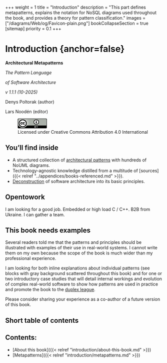 +++
weight = 1
title = "Introduction"
description = "This part defines metapatterns, explains the notation for NoSQL diagrams used throughout the book, and provides a theory for pattern classification."
images = ["/diagrams/Web/og/Favicon-plain.png"]
bookCollapseSection = true
[sitemap]
  priority = 0.1
+++

# Introduction {anchor=false}

**<span class="book-green">Architectural Metapatterns</span>**

*<span class="book-green">The Pattern Language</span>* 

*<span class="book-green">of Software Architecture</span>*

*<span class="book-green">v 1\.1\.1 \(10\-2025\)</span>*

<span class="book-green">Denys Poltorak \(author\)</span>

<span class="book-green">Lars Noodén \(editor\)</span>

<figure>
<a href="../Pictures/image000.png">
<img src="../Pictures/image000.png" alt="image000" loading="lazy" width="88" height="31" style="width:22%"/>
</a>
<figcaption>Licensed under Creative Commons Attribution 4.0 International</figcaption>
</figure>

## You’ll find inside

- A structured collection of [architectural patterns](https://en.wikipedia.org/wiki/Architectural_pattern) with hundreds of NoUML diagrams\.
- Technology\-agnostic knowledge distilled from a multitude of [sources]({{< relref "../appendices/books-referenced.md" >}})\.
- [Deconstruction](https://tvtropes.org/pmwiki/pmwiki.php/Main/GenreDeconstruction) of software architecture into its basic principles\.


## Opentowork

I am looking for a good job\. Embedded or high load C / C\+\+\. B2B from Ukraine\. I can gather a team\.

## This book needs examples

Several readers told me that the patterns and principles should be illustrated with examples of their use in real\-world systems\. I cannot write them on my own because the scope of the book is much wider than my professional experience\.

I am looking for both inline explanations about individual patterns \(see blocks with gray background scattered throughout this book\) and for one or two introductory case studies that will detail internal workings and evolution of complex real\-world software to show how patterns are used in practice and promote the book to the [duplex league](https://martinfowler.com/bliki/DuplexBook.html)\.

Please consider sharing your experience as a co\-author of a future version of this book\.

## Short table of contents

## Contents:

<nav>

- [About this book]({{< relref "introduction/about-this-book.md" >}})
- [Metapatterns]({{< relref "introduction/metapatterns.md" >}})

</nav>